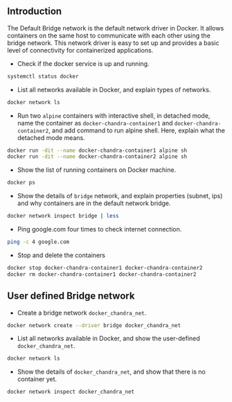 ## Introduction

The Default Bridge network is the default network driver in Docker. It allows containers on the same host to communicate with each other using the bridge network. This network driver is easy to set up and provides a basic level of connectivity for containerized applications.

- Check if the docker service is up and running.

```bash
systemctl status docker
```

- List all networks available in Docker, and explain types of networks.

```bash
docker network ls
```

- Run two `alpine` containers with interactive shell, in detached mode, name the container as `docker-chandra-container1` and `docker-chandra-container2`, and add command to run alpine shell. Here, explain what the detached mode means.

```bash
docker run -dit --name docker-chandra-container1 alpine sh
docker run -dit --name docker-chandra-container2 alpine sh
```

- Show the list of running containers on Docker machine.

```bash
docker ps
```

- Show the details of `bridge` network, and explain properties (subnet, ips) and why containers are in the default network bridge.

```bash
docker network inspect bridge | less
```

- Ping google.com four times to check internet connection.

```bash
ping -c 4 google.com
```

- Stop and delete the containers

```bash
docker stop docker-chandra-container1 docker-chandra-container2
docker rm docker-chandra-container1 docker-chandra-container2
```

## User defined Bridge network 

- Create a bridge network `docker_chandra_net`.

```bash
docker network create --driver bridge docker_chandra_net
```

- List all networks available in Docker, and show the user-defined `docker_chandra_net`.

```bash
docker network ls
```

- Show the details of `docker_chandra_net`, and show that there is no container yet.

```bash
docker network inspect docker_chandra_net
```